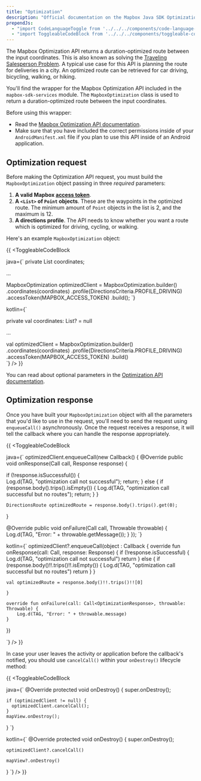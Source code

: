 ```yaml
---
title: "Optimization"
description: "Official documentation on the Mapbox Java SDK Optimization API."
prependJs:
  - "import CodeLanguageToggle from '../../../components/code-language-toggle';"
  - "import ToggleableCodeBlock from '../../../components/toggleable-code-block';"
---
```


The Mapbox Optimization API returns a duration-optimized route between the input coordinates. This is also known as solving the [Traveling Salesperson Problem](https://en.wikipedia.org/wiki/Travelling_salesman_problem). A typical use case for this API is planning the route for deliveries in a city. An optimized route can be retrieved for car driving, bicycling, walking, or hiking.

You'll find the wrapper for the Mapbox Optimization API included in the `mapbox-sdk-services` module. The `MapboxOptimization` class is used to return a duration-optimized route between the input coordinates.

Before using this wrapper:

- Read the [Mapbox Optimization API documentation](https://www.mapbox.com/api-documentation/navigation/#optimization).
- Make sure that you have included the correct permissions inside of your `AndroidManifest.xml` file if you plan to use this API inside of an Android application.

## Optimization request

Before making the Optimization API request, you must build the `MapboxOptimization` object passing in three _required_ parameters:

1. **A valid Mapbox [access token](https://www.mapbox.com/help/define-access-token/)**.
2. **A `<List>` of `Point` objects**. These are the waypoints in the optimized route. The minimum amount of `Point` objects in the list is 2, and the maximum is 12.
3. **A directions profile**. The API needs to know whether you want a route which is optimized for driving, cycling, or walking.

Here's an example `MapboxOptimization` object:

{{
<CodeLanguageToggle id="optimization-request" />
<ToggleableCodeBlock

java={`
private List<Point> coordinates;

...

MapboxOptimization optimizedClient = MapboxOptimization.builder()
  .coordinates(coordinates)
  .profile(DirectionsCriteria.PROFILE_DRIVING)
  .accessToken(MAPBOX_ACCESS_TOKEN)
  .build();
`}

kotlin={`

private val coordinates: List<Point>? = null

...

val optimizedClient = MapboxOptimization.builder()
	.coordinates(coordinates)
	.profile(DirectionsCriteria.PROFILE_DRIVING)
	.accessToken(MAPBOX_ACCESS_TOKEN)
	.build()  
`}
/>
}}

You can read about optional parameters in the [Optimization API documentation](https://www.mapbox.com/api-documentation/navigation/#optimization).

## Optimization response

Once you have built your `MapboxOptimization` object with all the parameters that you'd like to use in the request, you'll need to send the request using `enqueueCall()` asynchronously. Once the request receives a response, it will tell the callback where you can handle the response appropriately.

{{
<CodeLanguageToggle id="optimization-response" />
<ToggleableCodeBlock

java={`
optimizedClient.enqueueCall(new Callback<OptimizationResponse>() {
  @Override
  public void onResponse(Call<OptimizationResponse> call, Response<OptimizationResponse> response) {

  if (!response.isSuccessful()) {      
    Log.d(TAG, "optimization call not successful");
    return;
  } else {
    if (response.body().trips().isEmpty()) {
    Log.d(TAG, "optimization call successful but no routes");
      return;
    }
  }

    DirectionsRoute optimizedRoute = response.body().trips().get(0);

  }

  @Override
  public void onFailure(Call<OptimizationResponse> call, Throwable throwable) {
    Log.d(TAG, "Error: " + throwable.getMessage());
  }
});
`}

kotlin={`
optimizedClient?.enqueueCall(object : Callback<OptimizationResponse> {
	override fun onResponse(call: Call<OptimizationResponse>, response: Response<OptimizationResponse>) {
		if (!response.isSuccessful) {
			Log.d(TAG, "optimization call not successful")
			return
		} else {
			if (response.body()!!.trips()!!.isEmpty()) {
			Log.d(TAG, "optimization call successful but no routes")
			return
		}
	}

	val optimizedRoute = response.body()!!.trips()!![0]

	}

	override fun onFailure(call: Call<OptimizationResponse>, throwable: Throwable) {
		Log.d(TAG, "Error: " + throwable.message)
	}
})

`}
/>
}}

In case your user leaves the activity or application before the callback's notified, you should use `cancelCall()` within your `onDestroy()` lifecycle method:

{{
<CodeLanguageToggle id="optimization-on-destroy" />
<ToggleableCodeBlock

java={`
@Override
  protected void onDestroy() {
    super.onDestroy();

    if (optimizedClient != null) {
      optimizedClient.cancelCall();
    }
    mapView.onDestroy();
}
`}

kotlin={`
@Override
  protected void onDestroy() {
    super.onDestroy();

    optimizedClient?.cancelCall()

    mapView?.onDestroy()
}
`}
/>
}}
